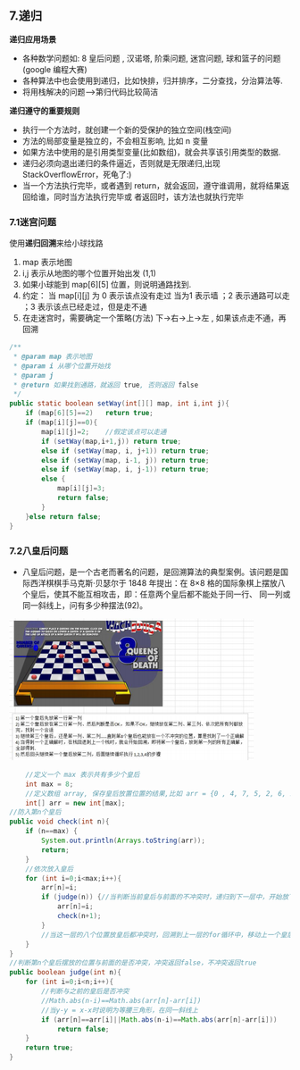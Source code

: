 ## 7.递归

**递归应用场景**

- 各种数学问题如: 8 皇后问题 , 汉诺塔, 阶乘问题, 迷宫问题, 球和篮子的问题(google 编程大赛) 
- 各种算法中也会使用到递归，比如快排，归并排序，二分查找，分治算法等. 
- 将用栈解决的问题-->第归代码比较简洁

**递归遵守的重要规则**

- 执行一个方法时，就创建一个新的受保护的独立空间(栈空间)
- 方法的局部变量是独立的，不会相互影响, 比如 n 变量
- 如果方法中使用的是引用类型变量(比如数组)，就会共享该引用类型的数据.
- 递归必须向退出递归的条件逼近，否则就是无限递归,出现 StackOverflowError，死龟了:)
- 当一个方法执行完毕，或者遇到 return，就会返回，遵守谁调用，就将结果返回给谁，同时当方法执行完毕或 者返回时，该方法也就执行完毕

### 7.1迷宫问题

使用**递归回溯**来给小球找路 

1. map 表示地图 
2. i,j 表示从地图的哪个位置开始出发 (1,1)
3. 如果小球能到 map[6][5] 位置，则说明通路找到.
4. 约定： 当 map[i][j] 为 0 表示该点没有走过 当为1 表示墙 ；2 表示通路可以走 ；3 表示该点已经走过，但是走不通 
5. 在走迷宫时，需要确定一个策略(方法) 下->右->上->左 , 如果该点走不通，再回溯

```java
/**
 * @param map 表示地图
 * @param i 从哪个位置开始找
 * @param j
 * @return 如果找到通路，就返回 true, 否则返回 false
 */
public static boolean setWay(int[][] map, int i,int j){
    if (map[6][5]==2)   return true;
    if (map[i][j]==0){
        map[i][j]=2;    //假定该点可以走通
        if (setWay(map,i+1,j)) return true;
        else if (setWay(map, i, j+1)) return true;
        else if (setWay(map, i-1, j)) return true;
        else if (setWay(map, i, j-1)) return true;
        else {
            map[i][j]=3;
            return false;
        }
    }else return false;
}
```

### 7.2八皇后问题

- 八皇后问题，是一个古老而著名的问题，是回溯算法的典型案例。该问题是国际西洋棋棋手马克斯·贝瑟尔于 1848 年提出：在 8×8 格的国际象棋上摆放八个皇后，使其不能互相攻击，即：任意两个皇后都不能处于同一行、 同一列或同一斜线上，问有多少种摆法(92)。

![八皇后问题](算法/八皇后问题.png)

```java
	//定义一个 max 表示共有多少个皇后
    int max = 8;
    //定义数组 array, 保存皇后放置位置的结果,比如 arr = {0 , 4, 7, 5, 2, 6, 1, 3}
    int[] arr = new int[max];
//防入第n个皇后
public void check(int n){
    if (n==max) {
        System.out.println(Arrays.toString(arr));
        return;
    }
    //依次放入皇后
    for (int i=0;i<max;i++){
        arr[n]=i;
        if (judge(n)) {//当判断当前皇后与前面的不冲突时，递归到下一层中，开始放下一个皇后
            arr[n]=i;
            check(n+1);
        }
        //当这一层的八个位置放皇后都冲突时，回溯到上一层的for循环中，移动上一个皇后
    }
}
//判断第n个皇后摆放的位置与前面的是否冲突，冲突返回false，不冲突返回true
public boolean judge(int n){
    for (int i=0;i<n;i++){
        //判断与之前的皇后是否冲突
        //Math.abs(n-i)==Math.abs(arr[n]-arr[i])
        //当y-y = x-x时说明为等腰三角形，在同一斜线上
        if (arr[n]==arr[i]||Math.abs(n-i)==Math.abs(arr[n]-arr[i])) 
            return false;
    }
    return true;
}
```

